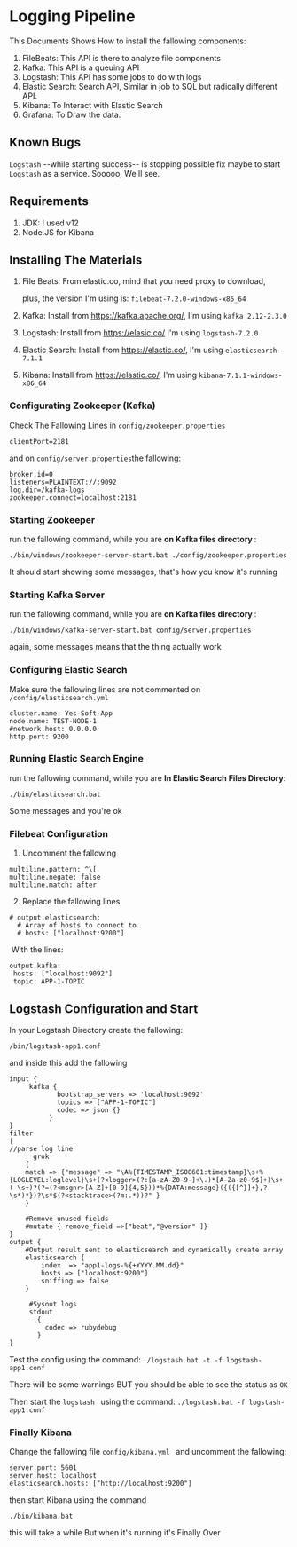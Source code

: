 # Logging Pipeline 

This Documents Shows How to install the fallowing components:

1. FileBeats: This API is there to analyze file components
2. Kafka: This API is a queuing API
3. Logstash: This API has some jobs to do with logs 
4. Elastic Search: Search API, Similar in job to SQL but radically different API.
5. Kibana: To Interact with Elastic Search 
6. Grafana: To Draw the data.

## Known Bugs

`Logstash` --while starting success-- is stopping possible fix maybe to start `Logstash` as a service. Sooooo, We'll see.

## Requirements

1. JDK: I used v12
2. Node.JS for Kibana



## Installing The Materials

1. File Beats: From elastic.co, mind that you need proxy to download,

   plus, the version I'm using is: `filebeat-7.2.0-windows-x86_64`

2. Kafka: Install from <https://kafka.apache.org/>, I'm using `kafka_2.12-2.3.0`

3. Logstash: Install from <https://elasic.co/>  I'm using `logstash-7.2.0`

4. Elastic Search: Install from <https://elastic.co/>, I'm using `elasticsearch-7.1.1`

5. Kibana: Install from <https://elastic.co/>, I'm using `kibana-7.1.1-windows-x86_64`



### Configurating Zookeeper (Kafka)

Check The Fallowing Lines in `config/zookeeper.properties`

`clientPort=2181`

and on `config/server.properties`the fallowing:

```
broker.id=0
listeners=PLAINTEXT://:9092
log.dir=/kafka-logs
zookeeper.connect=localhost:2181
```

### Starting Zookeeper 

run the fallowing command, while you are <b>on Kafka files directory </b>:

`./bin/windows/zookeeper-server-start.bat ./config/zookeeper.properties`

It should start showing some messages, that's how you know it's running

### Starting Kafka Server

run the fallowing command, while you are <b>on Kafka files directory </b>:

`./bin/windows/kafka-server-start.bat config/server.properties`

again, some messages means that the thing actually work

### Configuring Elastic Search

Make sure the fallowing lines are not commented on `/config/elasticsearch.yml`

```
cluster.name: Yes-Soft-App
node.name: TEST-NODE-1
#network.host: 0.0.0.0
http.port: 9200
```

### Running Elastic Search Engine

run the fallowing command, while you are <b>In Elastic Search Files Directory</b>:

`./bin/elasticsearch.bat`

Some messages and you're ok

### Filebeat Configuration

1. Uncomment the fallowing 

```
multiline.pattern: ^\[
multiline.negate: false
multiline.match: after
```

2. Replace the fallowing lines

```
# output.elasticsearch:
  # Array of hosts to connect to.
  # hosts: ["localhost:9200"]
```

​	With the lines:

```
output.kafka:
 hosts: ["localhost:9092"]
 topic: APP-1-TOPIC
```



## Logstash Configuration and Start

In your Logstash Directory create the fallowing: 

`/bin/logstash-app1.conf` 

and inside this add the fallowing

```
input {
     kafka {
            bootstrap_servers => 'localhost:9092'
            topics => ["APP-1-TOPIC"]
            codec => json {}
          }
}
filter
{
//parse log line
      grok
    {
    match => {"message" => "\A%{TIMESTAMP_ISO8601:timestamp}\s+%{LOGLEVEL:loglevel}\s+(?<logger>(?:[a-zA-Z0-9-]+\.)*[A-Za-z0-9$]+)\s+(-\s+)?(?=(?<msgnr>[A-Z]+[0-9]{4,5}))*%{DATA:message}({({[^}]+},?\s*)*})?\s*$(?<stacktrace>(?m:.*))?" }
    }  
 
    #Remove unused fields
    #mutate { remove_field =>["beat","@version" ]}
}
output {
    #Output result sent to elasticsearch and dynamically create array
    elasticsearch {
        index  => "app1-logs-%{+YYYY.MM.dd}"
        hosts => ["localhost:9200"]
        sniffing => false
    }
 
     #Sysout logs
     stdout
       {
         codec => rubydebug
       }
}
```

Test the config using the command: `./logstash.bat -t -f logstash-app1.conf`

There will be some warnings BUT you should be able to see the status as `OK`

Then start the `logstash ` using the command: `./logstash.bat -f logstash-app1.conf`

### Finally Kibana

Change the fallowing file `config/kibana.yml ` and uncomment the fallowing:

```
server.port: 5601
server.host: localhost
elasticsearch.hosts: ["http://localhost:9200"]
```

then start Kibana using the command

`./bin/kibana.bat`

this will take a while But when it's running it's Finally Over